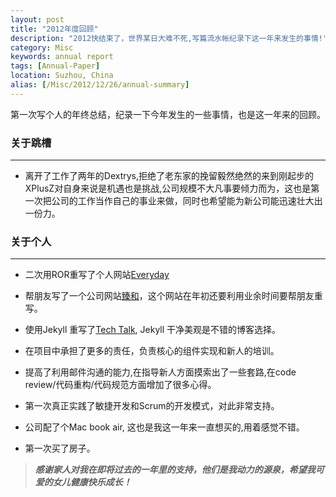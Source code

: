 ```yaml
---
layout: post
title: "2012年度回顾"
description: "2012快结束了，世界某日大难不死,写篇流水帐纪录下这一年来发生的事情!"
category: Misc
keywords: annual report
tags: [Annual-Paper]
location: Suzhou, China
alias: [/Misc/2012/12/26/annual-summary]
---
```

第一次写个人的年终总结，纪录一下今年发生的一些事情，也是这一年来的回顾。

### 关于跳槽
---
- 离开了工作了两年的Dextrys,拒绝了老东家的挽留毅然绝然的来到刚起步的XPlusZ对自身来说是机遇也是挑战,公司规模不大凡事要倾力而为，这也是第一次把公司的工作当作自己的事业来做，同时也希望能为新公司能迅速壮大出一份力。

### 关于个人
---
- 二次用ROR重写了个人网站[Everyday](http://www.everyday-cn.com)

- 帮朋友写了一个公司网站[臻和](http://www.zhen-sz.com)，这个网站在年初还要利用业余时间要帮朋友重写。

- 使用Jekyll 重写了[Tech Talk](http://tim.everyday-cn.com), Jekyll 干净美观是不错的博客选择。

- 在项目中承担了更多的责任，负责核心的组件实现和新人的培训。

- 提高了利用邮件沟通的能力,在指导新人方面摸索出了一些套路,在code review/代码重构/代码规范方面增加了很多心得。

- 第一次真正实践了敏捷开发和Scrum的开发模式，对此非常支持。

- 公司配了个Mac book air, 这也是我这一年来一直想买的,用着感觉不错。

- 第一次买了房子。

> ***感谢家人对我在即将过去的一年里的支持，他们是我动力的源泉，希望我可爱的女儿健康快乐成长！***

